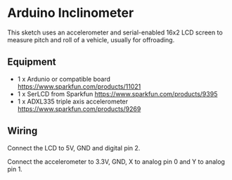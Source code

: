 Arduino Inclinometer
====================

This sketch uses an accelerometer and serial-enabled 16x2 LCD screen to measure
pitch and roll of a vehicle, usually for offroading.

Equipment
---------
* 1 x Ardunio or compatible board https://www.sparkfun.com/products/11021
* 1 x SerLCD from Sparkfun https://www.sparkfun.com/products/9395
* 1 x ADXL335 triple axis accelerometer https://www.sparkfun.com/products/9269

Wiring
------
Connect the LCD to 5V, GND and digital pin 2.

Connect the accelerometer to 3.3V, GND, X to analog pin 0 and Y to analog pin 1.
